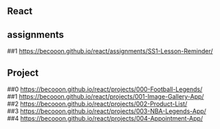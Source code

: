 ## React
## assignments
##1 https://becooon.github.io/react/assignments/SS1-Lesson-Reminder/
## Project<br/>
##0 https://becooon.github.io/react/projects/000-Football-Legends/<br/>
##1 https://becooon.github.io/react/projects/001-Image-Gallery-App/<br/>
##2 https://becooon.github.io/react/projects/002-Product-List/<br/>
##3 https://becooon.github.io/react/projects/003-NBA-Legends-App/<br/>
##4 https://becooon.github.io/react/projects/004-Appointment-App/<br/>
